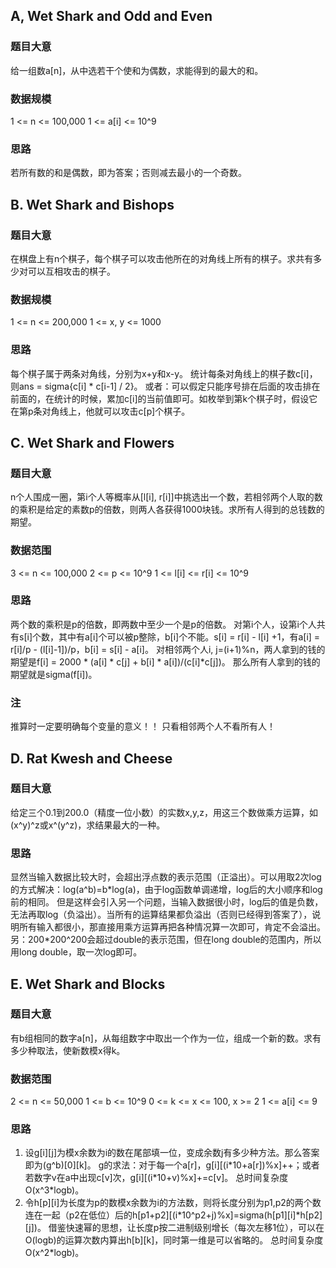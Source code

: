 ## A, Wet Shark and Odd and Even
### 题目大意
给一组数a[n]，从中选若干个使和为偶数，求能得到的最大的和。
### 数据规模
1 <= n <= 100,000
1 <= a[i] <= 10^9
### 思路
若所有数的和是偶数，即为答案；否则减去最小的一个奇数。

## B. Wet Shark and Bishops
### 题目大意
在棋盘上有n个棋子，每个棋子可以攻击他所在的对角线上所有的棋子。求共有多少对可以互相攻击的棋子。
### 数据规模
1 <= n <= 200,000
1 <= x, y <= 1000
### 思路
每个棋子属于两条对角线，分别为x+y和x-y。
统计每条对角线上的棋子数c[i]，则ans = sigma{c[i] \* c[i-1] / 2}。
或者：可以假定只能序号排在后面的攻击排在前面的，在统计的时候，累加c[i]的当前值即可。如枚举到第k个棋子时，假设它在第p条对角线上，他就可以攻击c[p]个棋子。

## C. Wet Shark and Flowers
### 题目大意
n个人围成一圈，第i个人等概率从[l[i], r[i]]中挑选出一个数，若相邻两个人取的数的乘积是给定的素数p的倍数，则两人各获得1000块钱。求所有人得到的总钱数的期望。
### 数据范围
3 <= n <= 100,000
2 <= p <= 10^9
1 <= l[i] <= r[i] <= 10^9
### 思路
两个数的乘积是p的倍数，即两数中至少一个是p的倍数。
对第i个人，设第i个人共有s[i]个数，其中有a[i]个可以被p整除，b[i]个不能。s[i] = r[i] - l[i] +1，有a[i] = r[i]/p - (l[i]-1])/p，b[i] = s[i] - a[i]。
对相邻两个人i, j=(i+1)%n，两人拿到的钱的期望是f[i] = 2000 \* (a[i] \* c[j] + b[i] \* a[i])/(c[i]\*c[j])。
那么所有人拿到的钱的期望就是sigma(f[i])。
### 注
推算时一定要明确每个变量的意义！！
只看相邻两个人不看所有人！

## D. Rat Kwesh and Cheese
### 题目大意
给定三个0.1到200.0（精度一位小数）的实数x,y,z，用这三个数做乘方运算，如(x^y)^z或x^(y^z)，求结果最大的一种。
### 思路
显然当输入数据比较大时，会超出浮点数的表示范围（正溢出）。可以用取2次log的方式解决：log(a^b)=b\*log(a)，由于log函数单调递增，log后的大小顺序和log前的相同。
但是这样会引入另一个问题，当输入数据很小时，log后的值是负数，无法再取log（负溢出）。当所有的运算结果都负溢出（否则已经得到答案了），说明所有输入都很小，那直接用乘方运算再把各种情况算一次即可，肯定不会溢出。
另：200\*200^200会超过double的表示范围，但在long double的范围内，所以用long double，取一次log即可。

## E. Wet Shark and Blocks
### 题目大意
有b组相同的数字a[n]，从每组数字中取出一个作为一位，组成一个新的数。求有多少种取法，使新数模x得k。
### 数据范围
2 <= n <= 50,000
1 <= b <= 10^9
0 <= k <= x <= 100, x >= 2
1 <= a[i] <= 9
### 思路
1. 设g[i][j]为模x余数为i的数在尾部填一位，变成余数j有多少种方法。那么答案即为(g^b)[0][k]。
g的求法：对于每一个a[r]，g[i][(i\*10+a[r])%x]++；或者若数字v在a中出现c[v]次，g[i][(i\*10+v)%x]+=c[v]。
总时间复杂度O(x^3\*logb)。
2. 令h[p][i]为长度为p的数模x余数为i的方法数，则将长度分别为p1,p2的两个数连在一起（p2在低位）后的h[p1+p2][(i\*10^p2+j)%x]=sigma(h[p1][i]\*h[p2][j])。
借鉴快速幂的思想，让长度p按二进制级别增长（每次左移1位），可以在O(logb)的运算次数内算出h[b][k]，同时第一维是可以省略的。
总时间复杂度O(x^2\*logb)。
